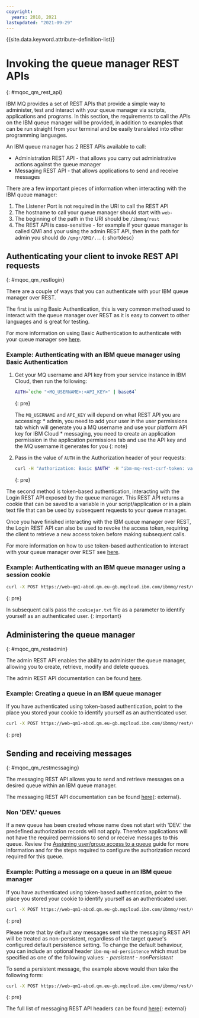 ```yaml
---
copyright:
  years: 2018, 2021
lastupdated: "2021-09-29"
---
```


{{site.data.keyword.attribute-definition-list}}

# Invoking the queue manager REST APIs
{: #mqoc_qm_rest_api}

IBM MQ provides a set of REST APIs that provide a simple way to administer, test and interact with your queue manager via scripts, applications and programs. In this section, the requirements to call the APIs on the IBM queue manager will be provided, in addition to examples that can be run straight from your terminal and be easily translated into other programming languages.

An IBM queue manager has 2 REST APIs available to call:
 * Administration REST API - that allows you carry out administrative actions against the queue manager
 * Messaging REST API - that allows applications to send and receive messages

There are a few important pieces of information when interacting with the IBM queue manager:
 1. The Listener Port is not required in the URI to call the REST API
 2. The hostname to call your queue manager should start with `web-`
 3. The beginning of the path in the URI should be `/ibmmq/rest`
 4. The REST API is case-sensitive - for example if your queue manager is called QM1 and your using the admin REST API, then in the path for admin you should do `/qmgr/QM1/..`.
{: shortdesc}

## Authenticating your client to invoke REST API requests
{: #mqoc_qm_restlogin}

There are a couple of ways that you can authenticate with your IBM queue manager over REST.

The first is using Basic Authentication, this is very common method used to interact with the queue manager over REST as it is easy to convert to other languages and is great for testing.

For more information on using Basic Authentication to authenticate with your queue manager see [here](https://www.ibm.com/support/knowledgecenter/SSFKSJ_9.1.0/com.ibm.mq.sec.doc/q128710_.htm).

### Example: Authenticating with an IBM queue manager using Basic Authentication

1. Get your MQ username and API key from your service instance in IBM Cloud, then run the following:  
    ```bash
    AUTH=`echo "<MQ_USERNAME>:<API_KEY>" | base64`
    ```
    {: pre}

    The `MQ_USERNAME` and `API_KEY` will depend on what REST API you are accessing:
        * admin, you need to add your user in the user permissions tab which will generate you a MQ username and use your platform API key for IBM Cloud
        * messaging, you need to create an application permission in the application permissions tab and use the API key and the MQ username it generates for you
    {: note}

2. Pass in the value of `AUTH` in the Authorization header of your requests:
    ```bash
    curl -H "Authorization: Basic $AUTH" -H "ibm-mq-rest-csrf-token: value" https://web-qm1-abcd.qm.eu-gb.mqcloud.ibm.com/ibmmq/rest/v2/admin/qmgr/qm1
    ```
    {: pre}

The second method is token-based authentication, interacting with the Login REST API exposed by the queue manager. This REST API returns a cookie that can be saved to a variable in your script/application or in a plain text file that can be used by subsequent requests to your queue manager.

Once you have finished interacting with the IBM queue manager over REST, the Login REST API can also be used to revoke the access token, requiring the client to retrieve a new access token before making subsequent calls.

For more information on how to use token-based authentication to interact with your queue manager over REST see [here](https://www.ibm.com/support/knowledgecenter/en/SSFKSJ_9.1.0/com.ibm.mq.sec.doc/q128720_.htm).

### Example: Authenticating with an IBM queue manager using a session cookie

```bash
curl -X POST https://web-qm1-abcd.qm.eu-gb.mqcloud.ibm.com/ibmmq/rest/v2/login -H "Content-Type: application/json" --data "{\"username\":\"<MQ_USERNAME>\",\"password\":\"<API_KEY>\"}" -c cookiejar.txt
```
{: pre}

In subsequent calls pass the `cookiejar.txt` file as a parameter to identify yourself as an authenticated user.
{: important}

## Administering the queue manager
{: #mqoc_qm_restadmin}

The admin REST API enables the ability to administer the queue manager, allowing you to create, retrieve, modify and delete queues.

The admin REST API documentation can be found [here](https://www.ibm.com/support/knowledgecenter/SSFKSJ_9.1.0/com.ibm.mq.dev.doc/q130960_.htm).

### Example: Creating a queue in an IBM queue manager

If you have authenticated using token-based authentication, point to the place you stored your cookie to identify yourself as an authenticated user.

```bash
curl -X POST https://web-qm1-abcd.qm.eu-gb.mqcloud.ibm.com/ibmmq/rest/v2/admin/qmgr/qm1/queue -H "Content-Type: application/json" -H "ibm-mq-rest-csrf-token: value" --data "{\"name\":\"TEST.QUEUE\"}" -b cookiejar.txt
```
{: pre}

## Sending and receiving messages
{: #mqoc_qm_restmessaging}

The messaging REST API allows you to send and retrieve messages on a desired queue within an IBM queue manager.

The messaging REST API documentation can be found [here](https://www.ibm.com/support/knowledgecenter/SSFKSJ_9.1.0/com.ibm.mq.dev.doc/q130960_.htm){: external}.

### Non 'DEV.' queues

If a new queue has been created whose name does not start with 'DEV.' the predefined authorization records will not apply. Therefore applications will not have the required permissions to send or receive messages to this queue. Review the [Assigning user/group access to a queue](/docs/services/mqcloud?topic=mqcloud-mqoc_configure_auth_record) guide for more information and for the steps required to configure the authorization record required for this queue.

### Example: Putting a message on a queue in an IBM queue manager

If you have authenticated using token-based authentication, point to the place you stored your cookie to identify yourself as an authenticated user.

```bash
curl -X POST https://web-qm1-abcd.qm.eu-gb.mqcloud.ibm.com/ibmmq/rest/v2/messaging/qmgr/qm1/queue/TEST.QUEUE/message -H "Content-Type: text/plain" -H "ibm-mq-rest-csrf-token: value" --data "hello world" -b cookiejar.txt
```
{: pre}

Please note that by default any messages sent via the messaging REST API will be treated as non-persistent, regardless of the target queue's configured default persistence setting.
To change the default behaviour, you can include an optional header `ibm-mq-md-persistence` which must be specified as one of the following values:
    - *persistent*
    - *nonPersistent*

To send a persistent message, the example above would then take the following form:

```bash
curl -X POST https://web-qm1-abcd.qm.eu-gb.mqcloud.ibm.com/ibmmq/rest/v2/messaging/qmgr/qm1/queue/TEST.QUEUE/message -H "Content-Type: text/plain" -H "ibm-mq-rest-csrf-token: value" -H "ibm-mq-md-persistence: persistent" --data "hello world" -b cookiejar.txt
```
{: pre}

The full list of messaging REST API headers can be found [here](https://www.ibm.com/support/knowledgecenter/en/SSFKSJ_9.1.0/com.ibm.mq.ref.dev.doc/q130740_.htm){: external}
